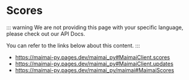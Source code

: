 # Scores

::: warning
We are not providing this page with your specific language, please check out our API Docs.

You can refer to the links below about this content.
:::

- https://maimai-py.pages.dev/maimai_py#MaimaiClient.scores
- https://maimai-py.pages.dev/maimai_py#MaimaiClient.updates
- https://maimai-py.pages.dev/maimai_py/maimai#MaimaiScores